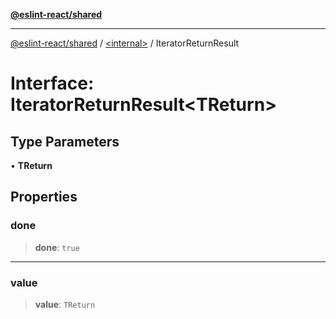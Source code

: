[**@eslint-react/shared**](../../README.md)

***

[@eslint-react/shared](../../README.md) / [\<internal\>](../README.md) / IteratorReturnResult

# Interface: IteratorReturnResult\<TReturn\>

## Type Parameters

• **TReturn**

## Properties

### done

> **done**: `true`

***

### value

> **value**: `TReturn`
